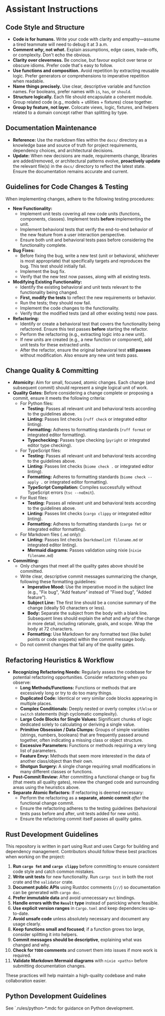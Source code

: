 # Assistant Instructions

## Code Style and Structure

* **Code is for humans.** Write your code with clarity and empathy—assume a tired teammate will need to debug it at 3 a.m.
* **Comment *why*, not *what*.** Explain assumptions, edge cases, trade-offs, or complexity. Don't echo the obvious.
* **Clarity over cleverness.** Be concise, but favour explicit over terse or obscure idioms. Prefer code that's easy to follow.
* **Use functions and composition.** Avoid repetition by extracting reusable logic. Prefer generators or comprehensions to imperative repetition when readable.
* **Name things precisely.** Use clear, descriptive variable and function names. For booleans, prefer names with `is`, `has`, or `should`.
* **Structure logically.** Each file should encapsulate a coherent module. Group related code (e.g., models + utilities + fixtures) close together.
* **Group by feature, not layer.** Colocate views, logic, fixtures, and helpers related to a domain concept rather than splitting by type.

## Documentation Maintenance

*   **Reference:** Use the markdown files within the `docs/` directory as a knowledge base and source of truth for project requirements, dependency choices, and architectural decisions.
*   **Update:** When new decisions are made, requirements change, libraries are added/removed, or architectural patterns evolve, **proactively update** the relevant file(s) in the `docs/` directory to reflect the latest state. Ensure the documentation remains accurate and current.

## Guidelines for Code Changes & Testing

When implementing changes, adhere to the following testing procedures:

* **New Functionality:**
  * Implement unit tests covering all new code units (functions, components, classes). Implement tests **before** implementing the unit.
  * Implement behavioral tests that verify the end-to-end behavior of the new feature from a user interaction perspective.
  * Ensure both unit and behavioral tests pass before considering the functionality complete.
* **Bug Fixes:**
  * Before fixing the bug, write a new test (unit or behavioral, whichever is most appropriate) that specifically targets and reproduces the bug. This test should initially fail.
  * Implement the bug fix.
  * Verify that the new test now passes, along with all existing tests.
* **Modifying Existing Functionality:**
  * Identify the existing behavioral and unit tests relevant to the functionality being changed.
  * **First, modify the tests** to reflect the new requirements or behavior.
  * Run the tests; they should now fail.
  * Implement the code changes to the functionality.
  * Verify that the modified tests (and all other existing tests) now pass.
* **Refactoring:**
  * Identify or create a behavioral test that covers the functionality being refactored. Ensure this test passes **before** starting the refactor.
  * Perform the refactoring (e.g., extracting logic into a new unit).
  * If new units are created (e.g., a new function or component), add unit tests for these extracted units.
  * After the refactor, ensure the original behavioral test **still passes** without modification. Also ensure any new unit tests pass.

## Change Quality & Committing

* **Atomicity:** Aim for small, focused, atomic changes. Each change (and subsequent commit) should represent a single logical unit of work.
* **Quality Gates:** Before considering a change complete or proposing a commit, ensure it meets the following criteria:
  * For Python files:
    * **Testing:** Passes all relevant unit and behavioral tests according to the guidelines above.
    * **Linting:** Passes lint checks (`ruff check` or integrated editor linting).
    * **Formatting:** Adheres to formatting standards (`ruff format` or integrated editor formatting).
    * **Typechecking:** Passes type checking (`pyright` or integrated editor type checking).
  * For TypeScript files:
    * **Testing:** Passes all relevant unit and behavioral tests according to the guidelines above.
    * **Linting:** Passes lint checks (`biome check .` or integrated editor linting).
    * **Formatting:** Adheres to formatting standards (`biome check --apply .` or integrated editor formatting).
    * **TypeScript Compilation:** Compiles successfully without TypeScript errors (`tsc --noEmit`).
  * For Rust files:
    * **Testing:** Passes all relevant unit and behavioral tests according to the guidelines above.
    * **Linting:** Passes lint checks (`cargo clippy` or integrated editor linting).
    * **Formatting:** Adheres to formatting standards (`cargo fmt` or integrated editor formatting).
  * For Markdown files (`.md` only):
    * **Linting:** Passes lint checks (`markdownlint filename.md` or integrated editor linting).
    * **Mermaid diagrams:** Passes validation using nixie (`nixie filename.md`)
* **Committing:**
  * Only changes that meet all the quality gates above should be committed.
  * Write clear, descriptive commit messages summarizing the change, following these formatting guidelines:
    * **Imperative Mood:** Use the imperative mood in the subject line (e.g., "Fix bug", "Add feature" instead of "Fixed bug", "Added feature").
    * **Subject Line:** The first line should be a concise summary of the change (ideally 50 characters or less).
    * **Body:** Separate the subject from the body with a blank line. Subsequent lines should explain the *what* and *why* of the change in more detail, including rationale, goals, and scope. Wrap the body at 72 characters.
    * **Formatting:** Use Markdown for any formatted text (like bullet points or code snippets) within the commit message body.
  * Do not commit changes that fail any of the quality gates.

## Refactoring Heuristics & Workflow

* **Recognizing Refactoring Needs:** Regularly assess the codebase for potential refactoring opportunities. Consider refactoring when you observe:
  * **Long Methods/Functions:** Functions or methods that are excessively long or try to do too many things.
  * **Duplicated Code:** Identical or very similar code blocks appearing in multiple places.
  * **Complex Conditionals:** Deeply nested or overly complex `if`/`else` or `switch` statements (high cyclomatic complexity).
  * **Large Code Blocks for Single Values:** Significant chunks of logic dedicated solely to calculating or deriving a single value.
  * **Primitive Obsession / Data Clumps:** Groups of simple variables (strings, numbers, booleans) that are frequently passed around together, often indicating a missing class or object structure.
  * **Excessive Parameters:** Functions or methods requiring a very long list of parameters.
  * **Feature Envy:** Methods that seem more interested in the data of another class/object than their own.
  * **Shotgun Surgery:** A single change requiring small modifications in many different classes or functions.
* **Post-Commit Review:** After committing a functional change or bug fix (that meets all quality gates), review the changed code and surrounding areas using the heuristics above.
* **Separate Atomic Refactors:** If refactoring is deemed necessary:
  * Perform the refactoring as a **separate, atomic commit** *after* the functional change commit.
  * Ensure the refactoring adheres to the testing guidelines (behavioral tests pass before and after, unit tests added for new units).
  * Ensure the refactoring commit itself passes all quality gates.

## Rust Development Guidelines

This repository is written in part using Rust and uses Cargo for building and dependency management. Contributors should follow these best practices when working on the project:

1. **Run `cargo fmt` and `cargo clippy`** before committing to ensure consistent code style and catch common mistakes.
2. **Write unit tests** for new functionality. Run `cargo test` in both the root crate and the `validator` crate.
3. **Document public APIs** using Rustdoc comments (`///`) so documentation can be generated with `cargo doc`.
4. **Prefer immutable data** and avoid unnecessary `mut` bindings.
5. **Handle errors with the `Result` type** instead of panicking where feasible.
6. **Use explicit version ranges** in `Cargo.toml` and keep dependencies up-to-date.
7. **Avoid unsafe code** unless absolutely necessary and document any usage clearly.
8. **Keep functions small and focused**; if a function grows too large, consider splitting it into helpers.
9. **Commit messages should be descriptive**, explaining what was changed and why.
10. **Check for `TODO` comments** and convert them into issues if more work is required.
11. **Validate Markdown Mermaid diagrams** with `nixie <paths>` before submitting documentation changes.

These practices will help maintain a high-quality codebase and make collaboration easier.

## Python Development Guidelines

See `.rules/python-*.mdc for guidance on Python development.
